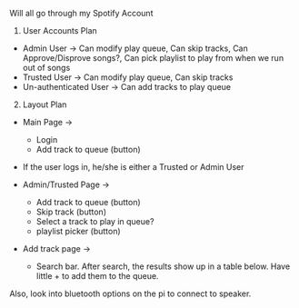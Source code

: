 Will all go through my Spotify Account
1. User Accounts Plan

 - Admin User -> Can modify play queue, Can skip tracks, Can Approve/Disprove songs?, Can pick playlist to play from when we run out of songs
 - Trusted User -> Can modify play queue, Can skip tracks
 - Un-authenticated User -> Can add tracks to play queue
 
 2. Layout Plan
 
 - Main Page -> 
    - Login
    - Add track to queue (button)
    
 - If the user logs in, he/she is either a Trusted or Admin User
 - Admin/Trusted Page -> 
    - Add track to queue (button)
    - Skip track (button)
    - Select a track to play in queue?
    - playlist picker (button)
 - Add track page -> 
    - Search bar. After search, the results show up in a table below. Have little + to add them to the queue.
 
 
 Also, look into bluetooth options on the pi to connect to speaker.

